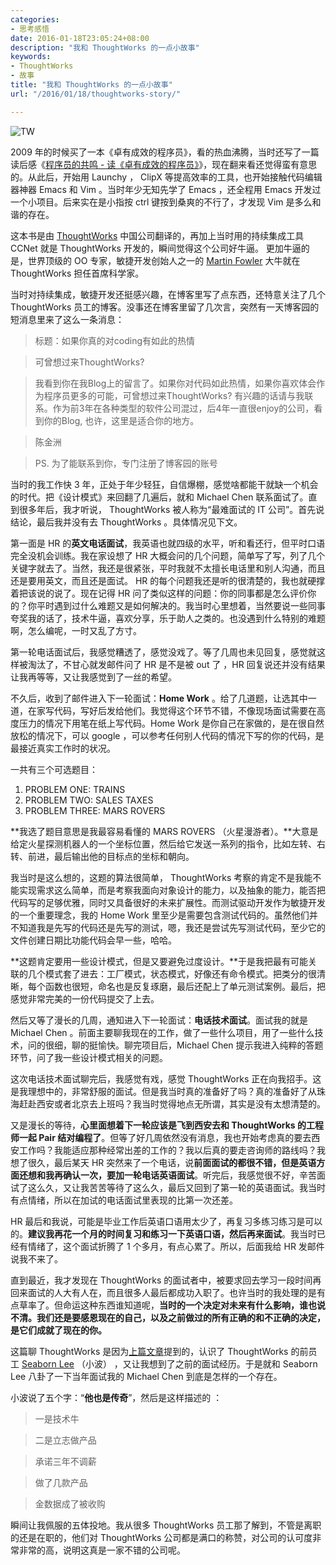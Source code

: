 ```yaml
---
categories:
- 思考感悟
date: 2016-01-18T23:05:24+08:00
description: "我和 ThoughtWorks 的一点小故事"
keywords:
- ThoughtWorks
- 故事
title: "我和 ThoughtWorks 的一点小故事"
url: "/2016/01/18/thoughtworks-story/"

---
```


![TW](http://image.coderzh.com/TW.jpg-wt)

<!--more-->

2009 年的时候买了一本《卓有成效的程序员》，看的热血沸腾，当时还写了一篇读后感《[程序员的共鸣 - 读《卓有成效的程序员》](http://blog.coderzh.com/2009/07/18/1526082/)》，现在翻来看还觉得蛮有意思的。从此后，开始用 Launchy ， ClipX 等提高效率的工具，也开始接触代码编辑器神器 Emacs 和 Vim 。当时年少无知先学了 Emacs ，还全程用 Emacs 开发过一个小项目。后来实在是小指按 ctrl 键按到桑爽的不行了，才发现 Vim 是多么和谐的存在。

这本书是由 [ThoughtWorks](https://www.thoughtworks.com/) 中国公司翻译的，再加上当时用的持续集成工具 CCNet 就是 ThoughtWorks 开发的，瞬间觉得这个公司好牛逼。 更加牛逼的是，世界顶级的 OO 专家，敏捷开发创始人之一的 [Martin Fowler](http://www.martinfowler.com) 大牛就在 ThoughtWorks 担任首席科学家。

当时对持续集成，敏捷开发还挺感兴趣，在博客里写了点东西，还特意关注了几个 ThoughtWorks 员工的博客。没事还在博客里留了几次言，突然有一天博客园的短消息里来了这么一条消息：

> 标题：如果你真的对coding有如此的热情

> 可曾想过来ThoughtWorks? 

> 我看到你在我Blog上的留言了。如果你对代码如此热情，如果你喜欢体会作为程序员更多的可能，可曾想过来ThoughtWorks? 有兴趣的话请与我联系。作为前3年在各种类型的软件公司混过，后4年一直很enjoy的公司，看到你的Blog, 也许，这里是适合你的地方。 

> 陈金洲 

> PS. 为了能联系到你，专门注册了博客园的账号

当时的我工作快 3 年，正处于年少轻狂，自信爆棚，感觉啥都能干就缺一个机会的时代。把《设计模式》来回翻了几遍后，就和 Michael Chen 联系面试了。直到很多年后，我才听说， ThoughtWorks 被人称为“最难面试的 IT 公司”。首先说结论，最后我并没有去 ThoughtWorks 。具体情况见下文。

第一面是 HR 的**英文电话面试**，我英语也就四级的水平，听和看还行，但平时口语完全没机会训练。我在家设想了 HR 大概会问的几个问题，简单写了写，列了几个关键字就去了。当然，我还是很紧张，平时我就不太擅长电话里和别人沟通，而且还是要用英文，而且还是面试。 HR 的每个问题我还是听的很清楚的，我也就硬撑着把该说的说了。现在记得 HR 问了类似这样的问题：你的同事都是怎么评价你的？你平时遇到过什么难题又是如何解决的。我当时心里想着，当然要说一些同事夸奖我的话了，技术牛逼，喜欢分享，乐于助人之类的。也没遇到什么特别的难题啊，怎么编呢，一时又乱了方寸。

第一轮电话面试后，我感觉糟透了，感觉没戏了。等了几周也未见回复，感觉就这样被淘汰了，不甘心就发邮件问了 HR 是不是被 out 了 ，HR 回复说还并没有结果让我再等等，又让我感觉到了一丝的希望。

不久后，收到了邮件进入下一轮面试：**Home Work** 。给了几道题，让选其中一道，在家写代码，写好后发给他们。我觉得这个环节不错，不像现场面试需要在高度压力的情况下用笔在纸上写代码。Home Work 是你自己在家做的，是在很自然放松的情况下，可以 google ，可以参考任何别人代码的情况下写的你的代码，是最接近真实工作时的状况。

一共有三个可选题目：

1. PROBLEM ONE:  TRAINS
1. PROBLEM TWO: SALES TAXES
1. PROBLEM THREE: MARS ROVERS

**我选了题目意思是我最容易看懂的 MARS ROVERS （火星漫游者）。**大意是给定火星探测机器人的一个坐标位置，然后给它发送一系列的指令，比如左转、右转、前进，最后输出他的目标点的坐标和朝向。

我当时是这么想的，这题的算法很简单， ThoughtWorks 考察的肯定不是我能不能实现需求这么简单，而是考察我面向对象设计的能力，以及抽象的能力，能否把代码写的足够优雅，同时又具备很好的未来扩展性。而测试驱动开发作为敏捷开发的一个重要理念，我的 Home Work 里至少是需要包含测试代码的。虽然他们并不知道我是先写的代码还是先写的测试，嗯，我还是尝试先写测试代码，至少它的文件创建日期比功能代码会早一些，哈哈。

**这题肯定要用一些设计模式，但是又要避免过度设计。**于是我把最有可能关联的几个模式套了进去：工厂模式，状态模式，好像还有命令模式。把类分的很清晰，每个函数也很短，命名也是反复琢磨，最后还配上了单元测试案例。最后，把感觉非常完美的一份代码提交了上去。

然后又等了漫长的几周，通知进入下一轮面试：**电话技术面试**。面试我的就是 Michael Chen 。前面主要聊我现在的工作，做了一些什么项目，用了一些什么技术，问的很细，聊的挺愉快。聊完项目后，Michael Chen 提示我进入纯粹的答题环节，问了我一些设计模式相关的问题。

这次电话技术面试聊完后，我感觉有戏，感觉 ThoughtWorks 正在向我招手。这是我理想中的，非常舒服的面试。但是我当时真的准备好了吗？真的准备好了从珠海赶赴西安或者北京去上班吗？我当时觉得地点无所谓，其实是没有太想清楚的。

又是漫长的等待，**心里面想着下一轮应该是飞到西安去和 ThoughtWorks 的工程师一起 Pair 结对编程了**。但等了好几周依然没有消息，我也开始考虑真的要去西安工作吗？我能适应那种经常出差的工作的？我以后真的要走咨询师的路线吗？我想了很久，最后某天 HR 突然来了一个电话，说**前面面试的都很不错，但是英语方面还想和我再确认一次，要加一轮电话英语面试**。听完后，我感觉很不好，辛苦面试了这么久，又让我苦苦等待了这么久，最后又回到了第一轮的英语面试。我当时有点情绪，所以在加试的电话面试里表现的比第一次还差。

HR 最后和我说，可能是毕业工作后英语口语用太少了，再复习多练习练习是可以的。**建议我再花一个月的时间复习和练习一下英语口语，然后再来面试**。我当时已经有情绪了，这个面试折腾了 1 个多月，有点心累了。所以，后面我给 HR 发邮件说我不来了。

直到最近，我才发现在 ThoughtWorks 的面试者中，被要求回去学习一段时间再回来面试的人大有人在，而且很多人最后都成功入职了。也许当时的我处理的是有点草率了。但命运这种东西谁知道呢，**当时的一个决定对未来有什么影响，谁也说不清。我们还是要感恩现在的自己，以及之前做过的所有正确的和不正确的决定，是它们成就了现在的你。**

这篇聊 ThoughtWorks 是因为[上篇文章](http://blog.coderzh.com/2016/01/16/coding-style-share/)提到的，认识了 ThoughtWorks 的前员工 [Seaborn Lee](http://seabornlee.cn) （小波） ，又让我想到了之前的面试经历。于是就和 Seaborn Lee 八卦了一下当年面试我的 Michael Chen 到底是怎样的一个存在。

小波说了五个字：“**他也是传奇**”，然后是这样描述的 ：

> 一是技术牛

> 二是立志做产品

> 承诺三年不调薪

> 做了几款产品

> 金数据成了被收购

瞬间让我佩服的五体投地。我从很多 ThoughtWorks 员工那了解到，不管是离职的还是在职的，他们对 ThoughtWorks 公司都是满口的称赞，对公司的认可度非常非常的高，说明这真是一家不错的公司呢。
